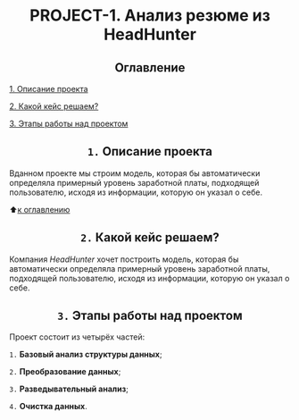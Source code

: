 # <center> **PROJECT-1. Анализ резюме из HeadHunter**

## <center> **Оглавление**
[1. Описание проекта](https://github.com/Ilya-Zakharenko/sf_data_sciense/tree/main/PROJECT-1/README.md#Описание-проекта)

[2. Какой кейс решаем?](https://github.com/Ilya-Zakharenko/sf_data_sciense/tree/main/PROJECT-1/README.md#Какой-кейс-решаем)

[3. Этапы работы над проектом](https://github.com/Ilya-Zakharenko/sf_data_sciense/tree/main/PROJECT-1/README.md#Этапы-работы-над-проектом)

## <center> **`1.` Описание проекта**
Вданном проекте мы строим модель, которая бы автоматически определяла примерный уровень заработной платы, подходящей пользователю, исходя из информации, которую он указал о себе.

:arrow_up:[к оглавлению](https://github.com/Ilya-Zakharenko/sf_data_sciense/tree/main/PROJECT-1/README.md#Оглавление)


## <center> **`2.` Какой кейс решаем?**
Компания $HeadHunter$ хочет построить модель, которая бы автоматически определяла примерный уровень заработной платы, подходящей пользователю, исходя из информации, которую он указал о себе.


## <center> **`3.` Этапы работы над проектом**
Проект состоит из четырёх частей:

`1.` **Базовый анализ структуры данных**;

`2.` **Преобразование данных**;

`3.` **Разведывательный анализ**;

`4.` **Очистка данных**.
